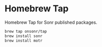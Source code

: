 # Homebrew Tap

Homebrew Tap for Sonr published packages.

```bash
brew tap onsonr/tap
brew install sonr
brew install motr
```
